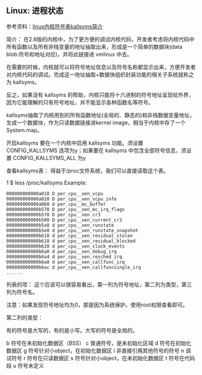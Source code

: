 ## Linux: 进程状态

参考资料：[linux内核符号表kallsyms简介](https://yq.aliyun.com/articles/53679)

简介：
在2.6版的内核中，为了更方便的调试内核代码，开发者考虑将内核代码中所有函数以及所有非栈变量的地址抽取出来，形成是一个简单的数据块(data blob:符号和地址对应)，并将此链接进 vmlinux 中去。

在需要的时候，内核就可以将符号地址信息以及符号名称都显示出来，方便开发者对内核代码的调试。完成这一地址抽取+数据快组织封装功能的相关子系统就称之为 kallsyms。

反之，如果没有 kallsyms 的帮助，内核只能将十六进制的符号地址呈现给外界，因为它能理解的只有符号地址，并不能显示各种函数名等符号。

kallsyms抽取了内核用到的所有函数地址(全局的、静态的)和非栈数据变量地址，生成一个数据块，作为只读数据链接进kernel image，相当于内核中存了一个System.map。

开启kallsyms
要在一个内核中启用 kallsyms 功能。须设置 CONFIG_KALLSYMS 选项为y；如果要在 kallsyms 中包含全部符号信息，须设置 CONFIG_KALLSYMS_ALL 为y

查看kallsyms表：
得益于/proc文件系统，我们可以直接读取这个表。

1
$ less /proc/kallsyms
Example:
```shell
000000000000a018 D per_cpu__xen_vcpu
000000000000a020 D per_cpu__xen_vcpu_info
000000000000a060 d per_cpu__mc_buffer
000000000000b570 D per_cpu__xen_mc_irq_flags
000000000000b578 D per_cpu__xen_cr3
000000000000b580 D per_cpu__xen_current_cr3
000000000000b5a0 d per_cpu__xen_runstate
000000000000b5e0 d per_cpu__xen_runstate_snapshot
000000000000b610 d per_cpu__xen_residual_stolen
000000000000b618 d per_cpu__xen_residual_blocked
000000000000b620 d per_cpu__xen_clock_events
000000000000b6a0 d per_cpu__xen_debug_irq
000000000000b6a4 d per_cpu__xen_resched_irq
000000000000b6a8 d per_cpu__xen_callfunc_irq
000000000000b6ac d per_cpu__xen_callfuncsingle_irq
......
```
列表的项：
这个应该可以很容易看出，第一列为符号地址，第二列为类型，第三列为符号名。

注意：如果发现符号地址均为0，那是因为系统保护。使用root权限查看即可。

第二列的类型：

有的符号是大写的，有的是小写。大写的符号是全局的。

b 符号在未初始化数据区（BSS）
c 普通符号，是未初始化区域
d 符号在初始化数据区
g 符号针对小object，在初始化数据区
i 非直接引用其他符号的符号
n 调试符号
r 符号在只读数据区
s 符号针对小object，在未初始化数据区
t 符号在代码段
u 符号未定义